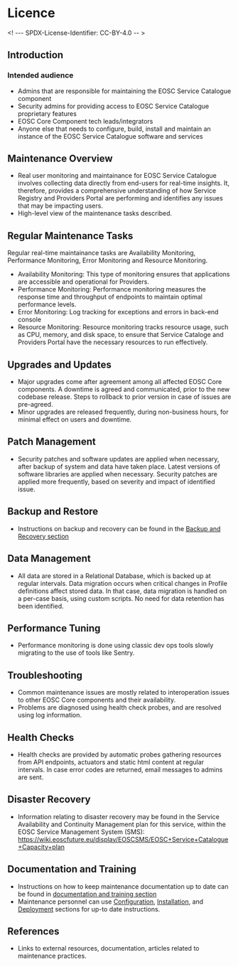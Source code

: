 # Licence

<! --- SPDX-License-Identifier: CC-BY-4.0  -- >

## Introduction

### Intended audience

- Admins that are responsible for maintaining the EOSC Service Catalogue component
- Security admins for providing access to EOSC Service Catalogue proprietary features
- EOSC Core Component tech leads/integrators
- Anyone  else that  needs  to  configure, build, install and maintain an instance of the EOSC Service Catalogue software and services

## Maintenance Overview

- Real user monitoring and maintainance for EOSC Service Catalogue involves collecting data directly from end-users for real-time insights. It, therefore, provides a comprehensive understanding of how Service Registry and Providers Portal are performing and identifies any issues that may be impacting users.
- High-level view of the maintenance tasks described.

## Regular Maintenance Tasks

Regular real-time maintainance tasks are Availability Monitoring, Performance Monitoring, Error Monitoring and Resource Monitoring.

- Availability Monitoring: This type of monitoring ensures that applications are accessible and operational for Providers.
- Performance Monitoring: Performance monitoring measures the response time and throughput of endpoints to maintain optimal performance levels.
- Error Monitoring: Log tracking for exceptions and errors in back-end console
- Resource Monitoring: Resource monitoring tracks resource usage, such as CPU, memory, and disk space, to ensure that Service Cataloge and Providers Portal have the necessary resources to run effectively.

## Upgrades and Updates

- Major upgrades come after agreement among all affected EOSC Core components. A downtime is agreed and communicated, prior to the new codebase release. Steps to rollback to prior version in case of issues are pre-agreed.
- Minor upgrades are released frequently, during non-business hours, for minimal effect on users and downtime.

## Patch Management

- Security patches and software updates are applied when necessary, after backup of system and data have taken place. Latest versions of software libraries are applied when necessary. Security patches are applied more frequently, based on severity and impact of identified issue.

## Backup and Restore

- Instructions on backup and recovery can be found in the [Backup and Recovery section](backup-recovery.md)

## Data Management

- All data are stored in a Relational Database, which is backed up at regular intervals. Data migration occurs when critical changes in Profile definitions affect stored data. In that case, data migration is handled on a per-case basis, using custom scripts. No need for data retention has been identified. 

## Performance Tuning

- Performance monitoring is done using classic dev ops tools slowly migrating to the use of tools like Sentry.

## Troubleshooting

- Common maintenance issues are mostly related to interoperation issues to other EOSC Core components and their availability.
- Problems are diagnosed using health check probes, and are resolved using log information.

## Health Checks

- Health checks are provided by automatic probes gathering resources from API endpoints, actuators and static html content at regular intervals. In case error codes are returned, email messages to admins are sent.

## Disaster Recovery

- Information relating to disaster recovery may be found in the Service Availability and Continuity Management plan for this service,  within the EOSC Service Management System (SMS): <https://wiki.eoscfuture.eu/display/EOSCSMS/EOSC+Service+Catalogue+Capacity+plan>

## Documentation and Training

- Instructions on how to keep maintenance documentation up to date can be found in [documentation and training section](documentation-training.md)
- Maintenance personnel can use [Configuration](configuration.md), [Installation](installation.md), and [Deployment](deployment.md) sections for up-to date instructions.

## References

- Links to external resources, documentation, articles related to maintenance practices.
